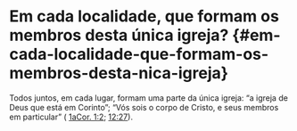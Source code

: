 # Em cada localidade, que formam os membros desta única igreja? {#em-cada-localidade-que-formam-os-membros-desta-nica-igreja}

Todos juntos, em cada lugar, formam uma parte da única igreja: “a igreja de Deus que está em Corinto”; “Vós sois o corpo de Cristo, e seus membros em particular” ( [1aCor. 1:2](http://bibliaonline.com.br/acf/1co/1/2); [12:27](http://bibliaonline.com.br/acf/1co/12/27)).
